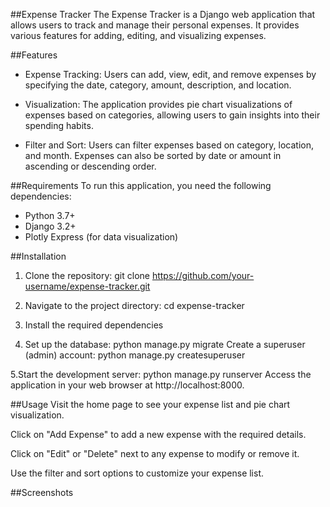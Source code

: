 ##Expense Tracker
The Expense Tracker is a Django web application that allows users to track and manage their personal expenses. It provides various features for adding, editing, and visualizing expenses.

##Features
- Expense Tracking: Users can add, view, edit, and remove expenses by specifying the date, category, amount, description, and location.

- Visualization: The application provides pie chart visualizations of expenses based on categories, allowing users to gain insights into their spending habits.

- Filter and Sort: Users can filter expenses based on category, location, and month. Expenses can also be sorted by date or amount in ascending or descending order.

##Requirements
To run this application, you need the following dependencies:

- Python 3.7+
- Django 3.2+
- Plotly Express (for data visualization)

##Installation
1. Clone the repository:
git clone https://github.com/your-username/expense-tracker.git

2. Navigate to the project directory:
cd expense-tracker

3. Install the required dependencies

4. Set up the database:
python manage.py migrate
Create a superuser (admin) account:
python manage.py createsuperuser

5.Start the development server:
python manage.py runserver
Access the application in your web browser at http://localhost:8000.

##Usage
Visit the home page to see your expense list and pie chart visualization.

Click on "Add Expense" to add a new expense with the required details.

Click on "Edit" or "Delete" next to any expense to modify or remove it.

Use the filter and sort options to customize your expense list.

##Screenshots
